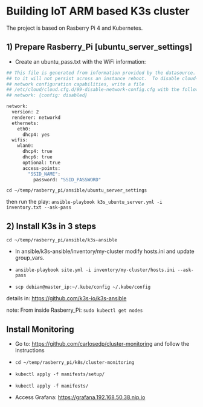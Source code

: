 # Building IoT ARM based K3s cluster

The project is based on Rasberry Pi 4 and Kubernetes.

## 1) Prepare Rasberry_Pi  [ubuntu_server_settings]

- Create an ubuntu_pass.txt with the WiFi information:

```bash
## This file is generated from information provided by the datasource.  Changes
## to it will not persist across an instance reboot.  To disable cloud-init's
## network configuration capabilities, write a file
## /etc/cloud/cloud.cfg.d/99-disable-network-config.cfg with the following:
## network: {config: disabled}

network:
  version: 2
  renderer: networkd
  ethernets:
    eth0:
      dhcp4: yes
  wifis:
    wlan0:
      dhcp4: true
      dhcp6: true
      optional: true
      access-points: 
        "SSID_NAME":
          password: "SSID_PASSWORD"

```

```cd ~/temp/rasberry_pi/ansible/ubuntu_server_settings```

then run the play: ```ansible-playbook k3s_ubuntu_server.yml -i inventory.txt --ask-pass```

## 2) Install K3s in 3 steps

```cd ~/temp/rasberry_pi/ansible/k3s-ansible```

- In ansible/k3s-ansible/inventory/my-cluster modify hosts.ini and update group_vars.

- ```ansible-playbook site.yml -i inventory/my-cluster/hosts.ini --ask-pass```

- ```scp debian@master_ip:~/.kube/config ~/.kube/config```

details in: <https://github.com/k3s-io/k3s-ansible>

note: From inside Rasberry_Pi: ```sudo kubectl get nodes```

## Install Monitoring

- Go to: <https://github.com/carlosedp/cluster-monitoring> and follow the instructions

- ```cd ~/temp/rasberry_pi/k8s/cluster-monitoring```

- ```kubectl apply -f manifests/setup/```
- ```kubectl apply -f manifests/```

- Access Grafana: <https://grafana.192.168.50.38.nip.io>
